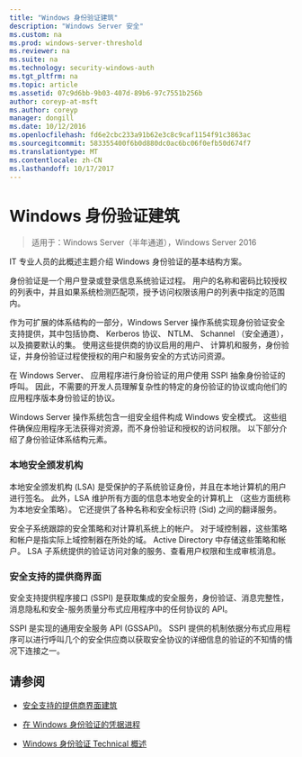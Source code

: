 ```yaml
---
title: "Windows 身份验证建筑"
description: "Windows Server 安全"
ms.custom: na
ms.prod: windows-server-threshold
ms.reviewer: na
ms.suite: na
ms.technology: security-windows-auth
ms.tgt_pltfrm: na
ms.topic: article
ms.assetid: 07c9d6bb-9b03-407d-89b6-97c7551b256b
author: coreyp-at-msft
ms.author: coreyp
manager: dongill
ms.date: 10/12/2016
ms.openlocfilehash: fd6e2cbc233a91b62e3c8c9caf1154f91c3863ac
ms.sourcegitcommit: 583355400f6b0d880dc0ac6bc06f0efb50d674f7
ms.translationtype: MT
ms.contentlocale: zh-CN
ms.lasthandoff: 10/17/2017
---
```

# <a name="windows-authentication-architecture"></a>Windows 身份验证建筑

>适用于：Windows Server（半年通道），Windows Server 2016

IT 专业人员的此概述主题介绍 Windows 身份验证的基本结构方案。

身份验证是一个用户登录或登录信息系统验证过程。 用户的名称和密码比较授权的列表中，并且如果系统检测匹配项，授予访问权限该用户的列表中指定的范围内。

作为可扩展的体系结构的一部分，Windows Server 操作系统实现身份验证安全支持提供，其中包括协商、 Kerberos 协议、 NTLM、 Schannel （安全通道），以及摘要默认的集。 使用这些提供商的协议启用的用户、 计算机和服务，身份验证，并身份验证过程使授权的用户和服务安全的方式访问资源。

在 Windows Server、 应用程序进行身份验证的用户使用 SSPI 抽象身份验证的呼叫。 因此，不需要的开发人员理解复杂性的特定的身份验证的协议或向他们的应用程序版本身份验证的协议。

Windows Server 操作系统包含一组安全组件构成 Windows 安全模式。 这些组件确保应用程序无法获得对资源，而不身份验证和授权的访问权限。 以下部分介绍了身份验证体系结构元素。

### <a name="local-security-authority"></a>本地安全颁发机构
本地安全颁发机构 (LSA) 是受保护的子系统验证身份，并且在本地计算机的用户进行签名。 此外，LSA 维护所有方面的信息本地安全的计算机上 （这些方面统称为本地安全策略）。 它还提供了各种名称和安全标识符 (Sid) 之间的翻译服务。

安全子系统跟踪的安全策略和对计算机系统上的帐户。 对于域控制器，这些策略和帐户是指实际上域控制器在所处的域。 Active Directory 中存储这些策略和帐户。 LSA 子系统提供的验证访问对象的服务、查看用户权限和生成审核消息。

### <a name="security-support-provider-interface"></a>安全支持的提供商界面
安全支持提供程序接口 (SSPI) 是获取集成的安全服务，身份验证、消息完整性，消息隐私和安全-服务质量分布式应用程序中的任何协议的 API。

SSPI 是实现的通用安全服务 API (GSSAPI)。 SSPI 提供的机制依据分布式应用程序可以进行呼叫几个的安全供应商以获取安全协议的详细信息的验证的不知情的情况下连接之一。

## <a name="see-also"></a>请参阅

-   [安全支持的提供商界面建筑](security-support-provider-interface-architecture.md)

-   [在 Windows 身份验证的凭据进程](credentials-processes-in-windows-authentication.md)

-   [Windows 身份验证 Technical 概述](https://technet.microsoft.com/library/dn169029.aspx)


